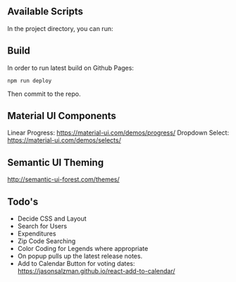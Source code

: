 ## Available Scripts

In the project directory, you can run:

## Build

In order to run latest build on Github Pages:

`npm run deploy`

Then commit to the repo.

## Material UI Components

Linear Progress: https://material-ui.com/demos/progress/
Dropdown Select: https://material-ui.com/demos/selects/

## Semantic UI Theming

http://semantic-ui-forest.com/themes/

## Todo's
* Decide CSS and Layout
* Search for Users
* Expenditures
* Zip Code Searching
* Color Coding for Legends where appropriate
* On popup pulls up the latest release notes.
* Add to Calendar Button for voting dates: https://jasonsalzman.github.io/react-add-to-calendar/